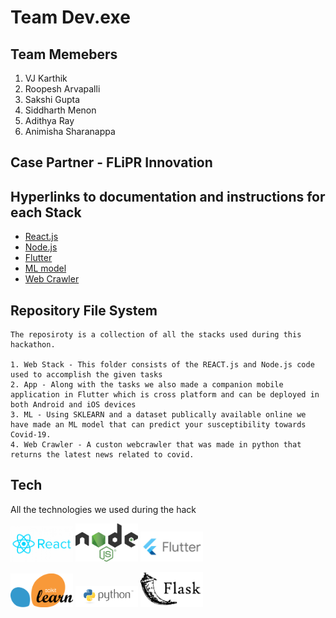 # Team Dev.exe

## Team Memebers
1. VJ Karthik 
2. Roopesh Arvapalli
3. Sakshi Gupta
4. Siddharth Menon
5. Adithya Ray
6. Animisha Sharanappa

## Case Partner - FLiPR Innovation

## Hyperlinks to documentation and instructions for each Stack

 - [React.js](https://github.com/ItsSiddharth/Team-Dev.exe--VIT_HACK/tree/main/Web%20-%20REACT.js-Node.js/FrontEnd(REACT.js))
 - [Node.js](https://github.com/ItsSiddharth/Team-Dev.exe--VIT_HACK/tree/main/Web%20-%20REACT.js-Node.js/BackEnd(Node.js))
 - [Flutter](https://github.com/ItsSiddharth/Team-Dev.exe--VIT_HACK/tree/main/App%20-%20Flutter)
 - [ML model](https://github.com/ItsSiddharth/Team-Dev.exe--VIT_HACK/tree/main/ML)
 - [Web Crawler](https://github.com/ItsSiddharth/Team-Dev.exe--VIT_HACK/tree/main/Web%20Crawler)

## Repository File System
```
The reposiroty is a collection of all the stacks used during this hackathon.

1. Web Stack - This folder consists of the REACT.js and Node.js code used to accomplish the given tasks
2. App - Along with the tasks we also made a companion mobile application in Flutter which is cross platform and can be deployed in both Android and iOS devices
3. ML - Using SKLEARN and a dataset publically available online we have made an ML model that can predict your susceptibility towards Covid-19.
4. Web Crawler - A custon webcrawler that was made in python that returns the latest news related to covid.
```
## Tech

All the technologies we used during the hack

<p float="left">
  <img src="Assets/react-js.png" width="100" />
  <img src="Assets/Node-js.png" width="100" />
  <img src="Assets/Flutter.png" width="100" />
</p>

<p float="left">
  <img src="Assets/Scikit.png" width="100" />
  <img src="Assets/python.png" width="100" />
  <img src="Assets/flask.png" width="100" /> 
</p>


